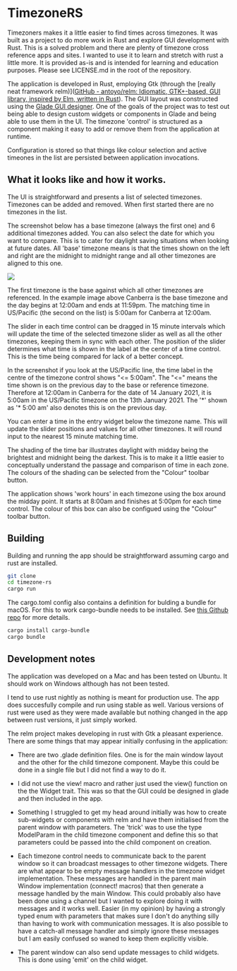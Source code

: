 # TimezoneRS

Timezoners makes it a little easier to find times across timezones. It was built as a project to do more work in Rust and explore GUI development with Rust. This is a solved problem and there are plenty of timezone cross reference apps and sites. I wanted to use it to learn and stretch with rust a little more. It is provided as-is and is intended for learning and education purposes. Please see LICENSE.md in the root of the repository.

The application is developed in Rust, employing Gtk (through the [really neat framework relm)]([GitHub - antoyo/relm: Idiomatic, GTK+-based, GUI library, inspired by Elm, written in Rust](https://github.com/antoyo/relm)). The GUI layout was constructed using the [Glade GUI designer](https://glade.gnome.org/). One of the goals of the project was to test out being able to design custom widgets or components in Glade and being able to use them in the UI. The timezone 'control' is structured as a component making it easy to add or remove them from the application at runtime.

Configuration is stored so that things like colour selection and active timeones in the list are persisted between application invocations.

## What it looks like and how it works.

The UI is straightforward and presents a list of selected timezones. Timezones can be added and removed. When first started there are no timezones in the list. 

The screenshot below has a base timezone (always the first one) and 6 additional timezones added. You can also select the date for which you want to compare. This is to cater for daylight saving situations when looking at future dates. All 'base' timezone means is that the times shown on the left and right are the midnight to midnight range and all other timezones are aligned to this one.

![](/Users/craig/Library/Application%20Support/marktext/images/2021-01-14-20-56-53-image.png)

The first timezone is the base against which all other timezones are referenced. In the example image above Canberra is the base timezone and the day begins at 12:00am and ends at 11:59pm. The matching time in US/Pacific (the second on the list) is 5:00am for Canberra at 12:00am.

The slider in each time control can be dragged in 15 minute intervals which will update the time of the selected timezone slider as well as all the other timezones, keeping them in sync with each other. The position of the slider determines what time is shown in the label at the center of a time control. This is the time being compared for lack of a better concept.

In the screenshot if you look at the US/Pacific line, the time label in the centre of the timezone control shows "<= 5:00am". The "<=" means the time shown is on the previous day to the base or reference timezone. Therefore at 12:00am in Canberra for the date of 14 January 2021, it is  5:00am in the US/Pacific timezone on the 13th January 2021. The '\*' shown as '\* 5:00 am' also denotes this is on the previous day.

You can enter a time in the entry widget below the timezone name. This will update the slider positions and values for all other timezones. It will round input to the nearest 15 minute matching time.

The shading of the time bar illustrates daylight with midday being the brightest and midnight being the darkest. This is to make it a little easier to conceptually understand the passage and comparison of time in each zone. The colours of the shading can be selected from the "Colour" toolbar button.

The application shows 'work hours' in each timezone using the box around the midday point. It starts at 8:00am and finishes at 5:00pm for each time control. The colour of this box can also be configued using the "Colour" toolbar button.

## Building

Building and running the app should be straightforward assuming cargo and rust are installed.

```bash
git clone
cd timezone-rs
cargo run
```

The cargo.toml config also contains a definition for bulding a bundle for macOS. For this to work cargo-bundle needs to be installed. See [this Github repo](https://github.com/burtonageo/cargo-bundle#:~:text=To%20install%20cargo%20bundle%20%2C%20run,metadata.) for more details.

```bash
cargo install cargo-bundle
cargo bundle
```

## Development notes

The application was developed on a Mac and has been tested on Ubuntu. It should work on Windows although has not been tested.

I tend to use rust nightly as nothing is meant for production use. The app does succesfully compile and run using stable as well. Various versions of rust were used as they were made available but nothing changed in the app between rust versions, it just simply worked.

The relm project makes developing in rust with Gtk a pleasant experience. There are some things that may appear initially confusing in the application:

* There are two .glade definition files. One is for the main window layout and the other for the child timezone component. Maybe this could be done in a single file but I did not find a way to do it. 

* I did not use the view! macro and rather just used the view() function on the the Widget trait. This was so that the GUI could be designed in glade and then included in the app.

* Something I struggled to get my head around initially was how to create sub-widgets or components with relm and have them initialised from the parent window with parameters. The 'trick' was to use the type ModelParam in the child timezone component and define this so that parameters could be passed into the child component on creation. 

* Each timezone control needs to communicate back to the parent window so it can broadcast messages to other timezone widgets. There are what appear to be empty message handlers in the timezone widget implementation. These messages are handled in the parent main Window implementation (connect! macros) that then generate a message handled by the main Window. This could probably also have been done using a channel but I wanted to explore doing it with messages and it works well. Easier (in my opinion) by having a strongly typed enum with parameters that makes sure I don't do anything silly than having to work with communication messages. It is also possible to have a catch-all message handler and simply ignore these messages but I am easily confused so waned to keep them explicitly visible. 

* The parent window can also send update messages to child widgets. This is done using 'emit' on the child widget.
